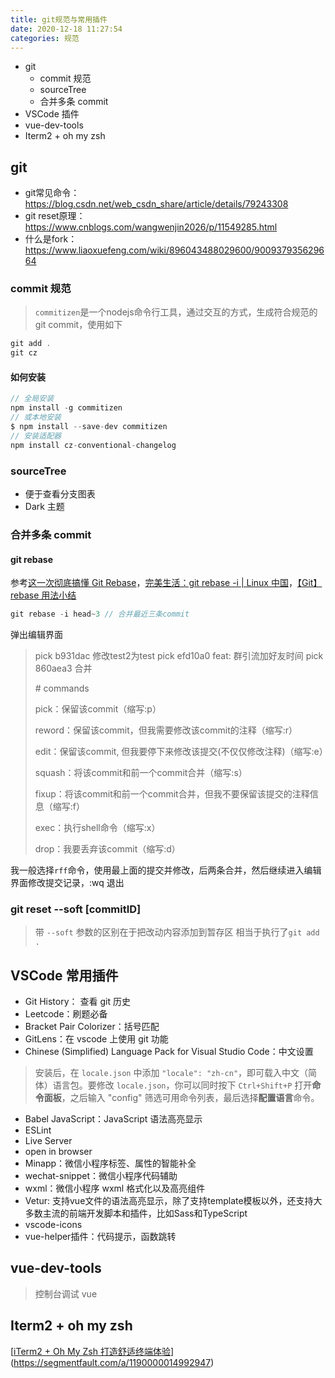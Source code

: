 ```yaml
---
title: git规范与常用插件
date: 2020-12-18 11:27:54
categories: 规范
---
```


* git
  * commit 规范
  * sourceTree
  * 合并多条 commit 
* VSCode 插件
* vue-dev-tools
* Iterm2 + oh my zsh

## git

* git常见命令：<https://blog.csdn.net/web_csdn_share/article/details/79243308> 
* git reset原理：<https://www.cnblogs.com/wangwenjin2026/p/11549285.html> 
* 什么是fork：https://www.liaoxuefeng.com/wiki/896043488029600/900937935629664

### commit 规范

> `commitizen`是一个nodejs命令行工具，通过交互的方式，生成符合规范的git commit，使用如下

```js
git add .
git cz
```

#### 如何安装

```js
// 全局安装
npm install -g commitizen 
// 或本地安装
$ npm install --save-dev commitizen
// 安装适配器
npm install cz-conventional-changelog
```

### sourceTree

* 便于查看分支图表
* Dark 主题

### 合并多条 commit 

#### git rebase

参考[这一次彻底搞懂 Git Rebase](https://www.codercto.com/a/45325.html)，[完美生活：git rebase -i | Linux 中国](https://zhuanlan.zhihu.com/p/141871803)，[【Git】rebase 用法小结](https://www.jianshu.com/p/4a8f4af4e803)

```js
git rebase -i head~3 // 合并最近三条commit
```

弹出编辑界面

> pick b931dac 修改test2为test
> pick efd10a0 feat: 群引流加好友时间
> pick 860aea3 合并
>
> \# commands
>
> pick：保留该commit（缩写:p）
>
> reword：保留该commit，但我需要修改该commit的注释（缩写:r）
>
> edit：保留该commit, 但我要停下来修改该提交(不仅仅修改注释)（缩写:e）
>
> squash：将该commit和前一个commit合并（缩写:s）
>
> fixup：将该commit和前一个commit合并，但我不要保留该提交的注释信息（缩写:f）
>
> exec：执行shell命令（缩写:x）
>
> drop：我要丢弃该commit（缩写:d）

我一般选择`rff`命令，使用最上面的提交并修改，后两条合并，然后继续进入编辑界面修改提交记录，:wq 退出

### git reset --soft [commitID]

> 带 `--soft` 参数的区别在于把改动内容添加到暂存区 相当于执行了`git add .`

## VSCode 常用插件

* Git History： 查看 git 历史
* Leetcode：刷题必备
* Bracket Pair Colorizer：括号匹配
* GitLens：在 vscode 上使用 git 功能
* Chinese (Simplified) Language Pack for Visual Studio Code：中文设置

> 安装后，在 `locale.json` 中添加 `"locale": "zh-cn"`，即可载入中文（简体）语言包。要修改 `locale.json`，你可以同时按下 `Ctrl+Shift+P` 打开**命令面板**，之后输入 "config" 筛选可用命令列表，最后选择**配置语言**命令。

* Babel JavaScript：JavaScript 语法高亮显示
* ESLint
* Live Server
* open in browser
* Minapp：微信小程序标签、属性的智能补全
* wechat-snippet：微信小程序代码辅助
* wxml：微信小程序 wxml 格式化以及高亮组件
* Vetur: 支持vue文件的语法高亮显示，除了支持template模板以外，还支持大多数主流的前端开发脚本和插件，比如Sass和TypeScript
* vscode-icons
* vue-helper插件：代码提示，函数跳转

## vue-dev-tools

> 控制台调试 vue

## Iterm2 + oh my zsh

[[iTerm2 + Oh My Zsh 打造舒适终端体验](https://segmentfault.com/a/1190000014992947)](https://segmentfault.com/a/1190000014992947)





